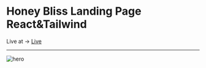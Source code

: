 <h1>Honey Bliss Landing Page React&Tailwind</h1>
Live at ->  <a href="https://honey-bliss-landing-page.netlify.app/">Live</a>
 <hr/>

 
![hero](https://github.com/Anca200/Honey-Landing-Page/assets/158541722/67380576-bd9c-4e35-8b50-173b432357a4)
